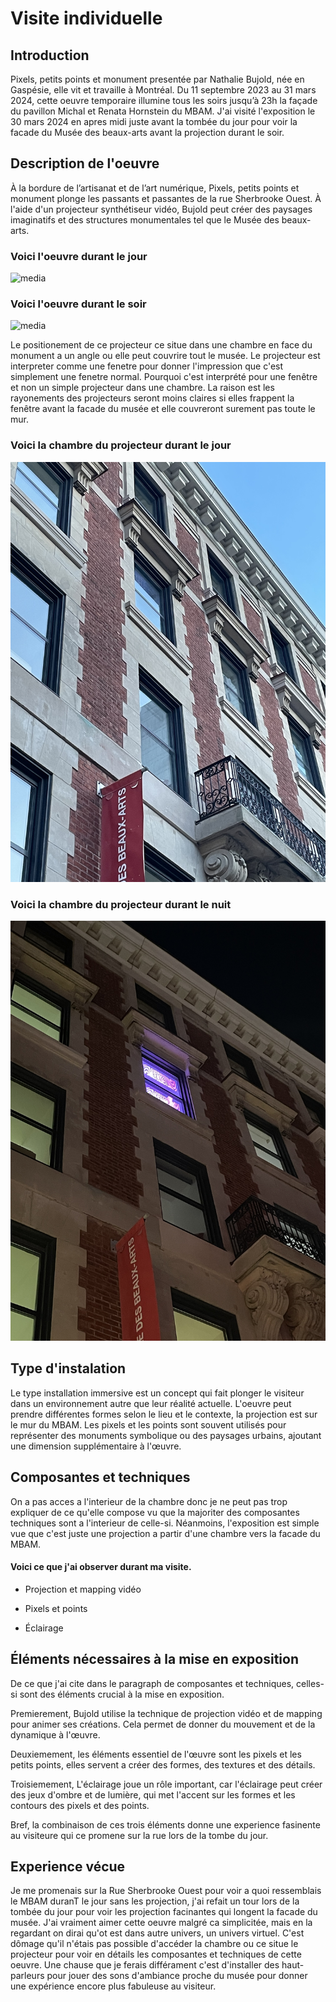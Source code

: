 # Visite individuelle

## Introduction
Pixels, petits points et monument presentée par Nathalie Bujold, née en Gaspésie, elle vit et travaille à Montréal. Du 11 septembre 2023 au 31 mars 2024, cette oeuvre temporaire illumine tous les soirs jusqu’à 23h la façade du pavillon Michal et Renata Hornstein du MBAM. J'ai visité l'exposition le 30 mars 2024 en apres midi juste avant la tombée du jour pour voir la facade du Musée des beaux-arts avant la projection durant le soir.

## Description de l'oeuvre
À la bordure de l’artisanat et de l’art numérique, Pixels, petits points et monument plonge les passants et passantes de la rue Sherbrooke Ouest. À l'aide d'un projecteur synthétiseur vidéo, Bujold peut créer des paysages imaginatifs et des structures monumentales tel que le Musée des beaux-arts. 

### Voici l'oeuvre durant le jour
![media](media/musée_jour.jpg)

### Voici l'oeuvre durant le soir
![media](media/musée_nuit.jpg)

Le positionement de ce projecteur ce situe dans une chambre en face du monument a un angle ou elle peut couvrire tout le musée. Le projecteur est interpreter comme une fenetre pour donner l'impression que c'est simplement une fenetre normal. Pourquoi c'est interprété pour une fenêtre et non un simple projecteur dans une chambre. La raison est les rayonements des projecteurs seront moins claires si elles frappent la fenêtre avant la facade du musée et elle couvreront surement pas toute le mur.

### Voici la chambre du projecteur durant le jour
![media](media/chambre_projecteur_jour.jpg)

### Voici la chambre du projecteur durant le nuit
![media](media/chambre_projecteur_nuit.jpg)


## Type d'instalation
Le type installation immersive est un concept qui fait plonger le visiteur dans un environnement autre que leur réalité actuelle. L'oeuvre peut prendre différentes formes selon le lieu et le contexte, la projection est sur le mur du MBAM. Les pixels et les points sont souvent utilisés pour représenter des monuments symbolique ou des paysages urbains, ajoutant une dimension supplémentaire à l'œuvre.

## Composantes et techniques
On a pas acces a l'interieur de la chambre donc je ne peut pas trop expliquer de ce qu'elle compose vu que la majoriter des composantes techniques sont a l'interieur de celle-si. Néanmoins, l'exposition est simple vue que c'est juste une projection a partir d'une chambre vers la facade du MBAM. 

#### Voici ce que j'ai observer durant ma visite.

- Projection et mapping vidéo

- Pixels et points

- Éclairage


## Éléments nécessaires à la mise en exposition
De ce que j'ai cite dans le paragraph de composantes et techniques, celles-si sont des éléments crucial à la mise en exposition. 

Premierement, Bujold utilise la technique de projection vidéo et de mapping pour animer ses créations. Cela permet de donner du mouvement et de la dynamique à l'œuvre.

Deuxiemement, les éléments essentiel de l'œuvre sont les pixels et les petits points, elles servent a créer des formes, des textures et des détails.

Troisiemement,  L'éclairage joue un rôle important, car l'éclairage peut créer des jeux d'ombre et de lumière, qui met l'accent sur les formes et les contours des pixels et des points.

Bref, la combinaison de ces trois éléments donne une experience fasinente au visiteure qui ce promene sur la rue lors de la tombe du jour.

## Experience vécue
Je me promenais sur la Rue Sherbrooke Ouest pour voir a quoi ressemblais le MBAM duranT le jour sans les projection, j'ai refait un tour lors de la tombée du jour pour voir les projection facinantes qui longent la facade du musée. J'ai vraiment aimer cette oeuvre malgré ca simplicitée, mais en la regardant on dirai qu'ot est dans autre univers, un univers virtuel. C'est dômage qu'il n'étais pas possible d'accéder la chambre ou ce situe le projecteur pour voir en détails les composantes et techniques de cette oeuvre. Une chause que je ferais différament c'est d'installer des haut-parleurs pour jouer des sons d'ambiance proche du musée pour donner une expérience encore plus fabuleuse au visiteur.

